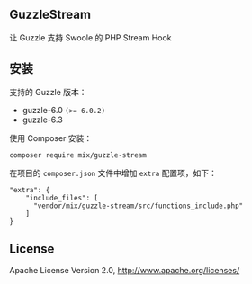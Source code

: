 ## GuzzleStream

让 Guzzle 支持 Swoole 的 PHP Stream Hook

## 安装

支持的 Guzzle 版本：

- guzzle-6.0 `(>= 6.0.2)`
- guzzle-6.3

使用 Composer 安装：

```
composer require mix/guzzle-stream
```

在项目的 `composer.json` 文件中增加 `extra` 配置项，如下：

```
"extra": {
    "include_files": [
      "vendor/mix/guzzle-stream/src/functions_include.php"
    ]
}
```

## License

Apache License Version 2.0, http://www.apache.org/licenses/